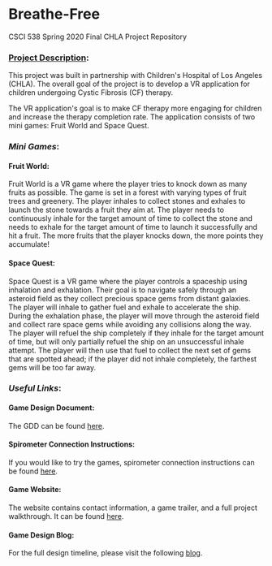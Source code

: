 # Breathe-Free
CSCI 538 Spring 2020 Final CHLA Project Repository

### <ins>Project Description</ins>:
This project was built in partnership with Children's Hospital of Los Angeles (CHLA).
The overall goal of the project is to develop a VR application for children undergoing
Cystic Fibrosis (CF) therapy. 

The VR application's goal is to make CF therapy more engaging for children and increase
the therapy completion rate. The application consists of two mini games: Fruit World and Space Quest.


### *Mini Games*: 
#### Fruit World:
Fruit World is a VR game where the player tries to knock down as many fruits as possible. The game is 
set in a forest with varying types of fruit trees and greenery. The player inhales to collect stones 
and exhales to launch the stone towards a fruit they aim at. The player needs to continuously inhale for 
the target amount of time to collect the stone and needs to exhale for the target amount of time to launch 
it successfully and hit a fruit. The more fruits that the player knocks down, the more points they accumulate!

#### Space Quest:
Space Quest is a VR game where the player controls a spaceship using inhalation and exhalation. 
Their goal is to navigate safely through an asteroid field as they collect precious space gems from distant galaxies. 
The player will inhale to gather fuel and exhale to accelerate the ship. During the exhalation phase, the player will move 
through the asteroid field and collect rare space gems while avoiding any collisions along the way. The player 
will refuel the ship completely if they inhale for the target amount of time, but will only partially refuel the ship on 
an unsuccessful inhale attempt. The player will then use that fuel to collect the next set of gems that are spotted ahead; 
if the player did not inhale completely, the farthest gems will be too far away.


### *Useful Links*: 
#### Game Design Document:
The GDD can be found [here](https://docs.google.com/document/d/163iNXaMJ0s5D9CaL5JdObc3YMAogoa8xamOYAWbtdLM/edit?usp=sharing).

#### Spirometer Connection Instructions:
If you would like to try the games, spirometer connection instructions can be found [here](https://docs.google.com/document/d/1Kf3nuj1qlvoezBQZLQlRd1QfSp-68Vp31OC5nRxnQGQ/edit?usp=sharingedit?usp=sharing).

#### Game Website:
The website contains contact information, a game trailer, and a full project walkthrough. It can be found [here](https://spirometervr.github.io/breathe/).

#### Game Design Blog:
For the full design timeline, please visit the following [blog](https://spirometervr.github.io/).

